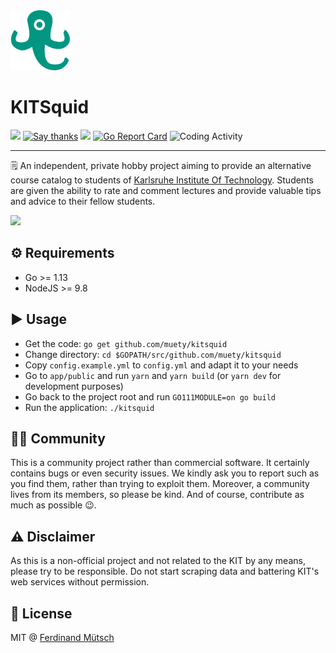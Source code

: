 <img src="app/public/assets/images/squid_green.png" width="96">

# KITSquid

[![](http://badges.fw-web.space/liberapay/receives/muety.svg?logo=liberapay&style=flat-square)](https://liberapay.com/muety/)
[![Say thanks](https://badges.fw-web.space/badge/SayThanks.io-%E2%98%BC-1EAEDB.svg?style=flat-square)](https://saythanks.io/to/n1try)
![](https://badges.fw-web.space/github/license/muety/kitsquid?style=flat-square)
[![Go Report Card](https://goreportcard.com/badge/github.com/muety/kitsquid?style=flat-square)](https://goreportcard.com/report/github.com/muety/kitsquid)
![Coding Activity](https://badges.fw-web.space/endpoint?style=flat-square&url=https://wakapi.dev/api/compat/shields/v1/n1try/interval:any/project:kitsquid&color=blue)

---

🗒 An independent, private hobby project aiming to provide an alternative course catalog to students of [Karlsruhe Institute Of Technology](https://kit.edu). Students are given the ability to rate and comment lectures and provide valuable tips and advice to their fellow students. 

<img src="https://anchr.io/i/9rkYu.png" width="660">

## ⚙️ Requirements
* Go >= 1.13
* NodeJS >= 9.8

## ▶️ Usage
* Get the code: `go get github.com/muety/kitsquid`
* Change directory: `cd $GOPATH/src/github.com/muety/kitsquid`
* Copy `config.example.yml` to `config.yml` and adapt it to your needs
* Go to `app/public` and run `yarn` and `yarn build` (or `yarn dev` for development purposes) 
* Go back to the project root and run `GO111MODULE=on go build`
* Run the application: `./kitsquid`

## 👩‍🎓 Community
This is a community project rather than commercial software. It certainly contains bugs or even security issues. We kindly ask you to report such as you find them, rather than trying to exploit them. Moreover, a community lives from its members, so please be kind. And of course, contribute as much as possible 😉.

## ⚠️ Disclaimer
As this is a non-official project and not related to the KIT by any means, please try to be responsible. Do not start scraping data and battering KIT's web services without permission. 

## 📓 License
MIT @ [Ferdinand Mütsch](https://muetsch.io)
